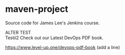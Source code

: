 # maven-project
Source code for James Lee's Jenkins course.

ALTER TEST  
Testii2
Check out our Latest DevOps PDF book.

https://www.level-up.one/devops-pdf-book
(add a line)
